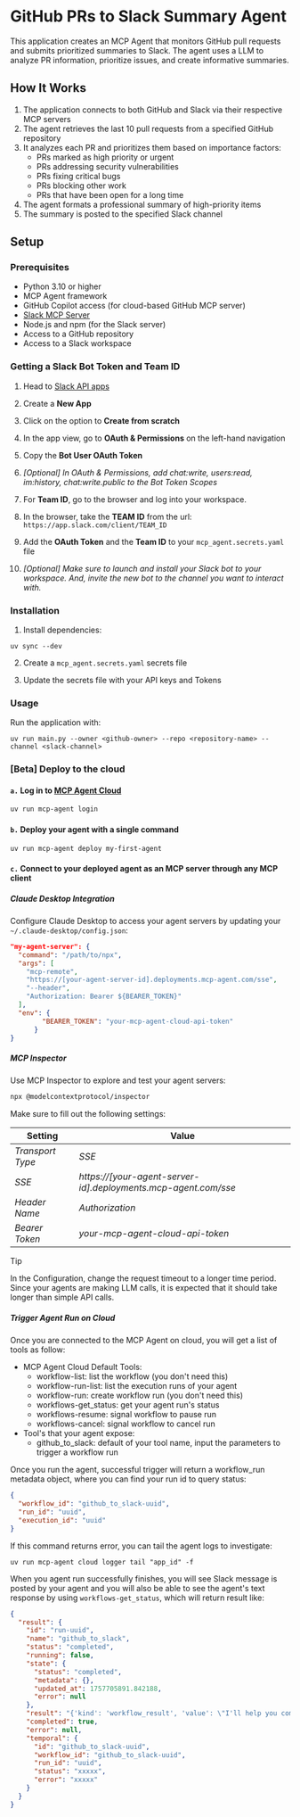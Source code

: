 # GitHub PRs to Slack Summary Agent

This application creates an MCP Agent that monitors GitHub pull requests and submits prioritized summaries to Slack. The agent uses a LLM to analyze PR information, prioritize issues, and create informative summaries.

## How It Works

1. The application connects to both GitHub and Slack via their respective MCP servers
2. The agent retrieves the last 10 pull requests from a specified GitHub repository
3. It analyzes each PR and prioritizes them based on importance factors:
   - PRs marked as high priority or urgent
   - PRs addressing security vulnerabilities
   - PRs fixing critical bugs
   - PRs blocking other work
   - PRs that have been open for a long time
4. The agent formats a professional summary of high-priority items
5. The summary is posted to the specified Slack channel

## Setup

### Prerequisites

- Python 3.10 or higher
- MCP Agent framework
- GitHub Copilot access (for cloud-based GitHub MCP server)
- [Slack MCP Server](https://github.com/korotovsky/slack-mcp-server/tree/master)
- Node.js and npm (for the Slack server)
- Access to a GitHub repository
- Access to a Slack workspace

### Getting a Slack Bot Token and Team ID

1. Head to [Slack API apps](https://api.slack.com/apps)

2. Create a **New App**

3. Click on the option to **Create from scratch**

4. In the app view, go to **OAuth & Permissions** on the left-hand navigation

5. Copy the **Bot User OAuth Token**
6. _[Optional] In OAuth & Permissions, add chat:write, users:read, im:history, chat:write.public to the Bot Token Scopes_

7. For **Team ID**, go to the browser and log into your workspace.
8. In the browser, take the **TEAM ID** from the url: `https://app.slack.com/client/TEAM_ID`

9. Add the **OAuth Token** and the **Team ID** to your `mcp_agent.secrets.yaml` file

10. _[Optional] Make sure to launch and install your Slack bot to your workspace. And, invite the new bot to the channel you want to interact with._

### Installation

1. Install dependencies:

```
uv sync --dev
```

2. Create a `mcp_agent.secrets.yaml` secrets file

3. Update the secrets file with your API keys and Tokens

### Usage

Run the application with:

```
uv run main.py --owner <github-owner> --repo <repository-name> --channel <slack-channel>
```

### [Beta] Deploy to the cloud

#### `a.` Log in to [MCP Agent Cloud](https://docs.mcp-agent.com/cloud/overview)

```bash
uv run mcp-agent login
```

#### `b.` Deploy your agent with a single command

```bash
uv run mcp-agent deploy my-first-agent
```

#### `c.` Connect to your deployed agent as an MCP server through any MCP client

##### Claude Desktop Integration

Configure Claude Desktop to access your agent servers by updating your `~/.claude-desktop/config.json`:

```json
"my-agent-server": {
  "command": "/path/to/npx",
  "args": [
    "mcp-remote",
    "https://[your-agent-server-id].deployments.mcp-agent.com/sse",
    "--header",
    "Authorization: Bearer ${BEARER_TOKEN}"
  ],
  "env": {
        "BEARER_TOKEN": "your-mcp-agent-cloud-api-token"
      }
}
```

##### MCP Inspector

Use MCP Inspector to explore and test your agent servers:

```bash
npx @modelcontextprotocol/inspector
```

Make sure to fill out the following settings:

| Setting          | Value                                                          |
| ---------------- | -------------------------------------------------------------- |
| _Transport Type_ | _SSE_                                                          |
| _SSE_            | _https://[your-agent-server-id].deployments.mcp-agent.com/sse_ |
| _Header Name_    | _Authorization_                                                |
| _Bearer Token_   | _your-mcp-agent-cloud-api-token_                               |

> [!TIP]
> In the Configuration, change the request timeout to a longer time period. Since your agents are making LLM calls, it is expected that it should take longer than simple API calls.

##### Trigger Agent Run on Cloud

Once you are connected to the MCP Agent on cloud, you will get a list of tools as follow:

- MCP Agent Cloud Default Tools:
  - workflow-list: list the workflow (you don't need this)
  - workflow-run-list: list the execution runs of your agent
  - workflow-run: create workflow run (you don't need this)
  - workflows-get_status: get your agent run's status
  - workflows-resume: signal workflow to pause run
  - workflows-cancel: signal workflow to cancel run
- Tool's that your agent expose:
  - github_to_slack: default of your tool name, input the parameters to trigger a workflow run

Once you run the agent, successful trigger will return a workflow_run metadata object, where you can find your run id to query status:

```json
{
  "workflow_id": "github_to_slack-uuid",
  "run_id": "uuid",
  "execution_id": "uuid"
}
```

If this command returns error, you can tail the agent logs to investigate:

```shell
uv run mcp-agent cloud logger tail "app_id" -f
```

When you agent run successfully finishes, you will see Slack message is posted by your agent and you will also be able to see the agent's text response by using `workflows-get_status`, which will return result like:

```json
{
  "result": {
    "id": "run-uuid",
    "name": "github_to_slack",
    "status": "completed",
    "running": false,
    "state": {
      "status": "completed",
      "metadata": {},
      "updated_at": 1757705891.842188,
      "error": null
    },
    "result": "{'kind': 'workflow_result', 'value': \"I'll help you complete this workflow. Let me start by retrieving the last 10 pull requests from the GitHub repository lastmile-.......",
    "completed": true,
    "error": null,
    "temporal": {
      "id": "github_to_slack-uuid",
      "workflow_id": "github_to_slack-uuid",
      "run_id": "uuid",
      "status": "xxxxx",
      "error": "xxxxx"
    }
  }
}
```
